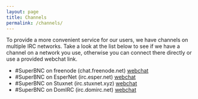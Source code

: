 ```yaml
---
layout: page
title: Channels
permalink: /channels/
---
```

To provide a more convenient service for our users, we have channels on multiple
IRC networks. Take a look at the list below to see if we have a channel on a network
you use, otherwise you can connect there directly or use a provided webchat link.

* #SuperBNC on freenode (chat.freenode.net) [webchat](https://webchat.freenode.net/?nick=Super-...&channels=#SuperBNC)
* #SuperBNC on EsperNet (irc.esper.net) [webchat](https://webchat.esper.net/?nick=Super-...&channels=#SuperBNC)
* #SuperBNC on Stuxnet (irc.stuxnet.xyz) [webchat](https://webchat.stuxnet.xyz/?nick=Super-...&channels=#SuperBNC)
* #SuperBNC on DomIRC (irc.domirc.net) [webchat](https://kiwiirc.com/client/irc.domirc.net:+6697/?nick=Super-?#SuperBNC)

